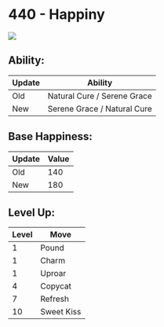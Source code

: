 # 440 - Happiny
![][440]

## Ability:

Update | Ability
---    | ---
Old    | Natural Cure / Serene Grace
New    | Serene Grace / Natural Cure

## Base Happiness:

Update | Value
---    | ---
Old    | 140
New    | 180

## Level Up:

Level | Move
---   | ---
  1   | Pound
  1   | Charm
  1   | Uproar
  4   | Copycat
  7   | Refresh
 10   | Sweet Kiss



[440]: /img/pokemon/440.png
